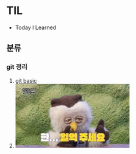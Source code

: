 # TIL
- Today I Learned

## 분류
### git 정리
1. [git basic](./Git/Git_basic.md) 
2. ![붱철이](./img/100milion.jpg)
